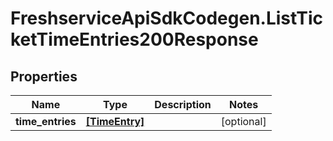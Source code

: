 # FreshserviceApiSdkCodegen.ListTicketTimeEntries200Response

## Properties

| Name             | Type                            | Description | Notes      |
| ---------------- | ------------------------------- | ----------- | ---------- |
| **time_entries** | [**[TimeEntry]**](TimeEntry.md) |             | [optional] |
